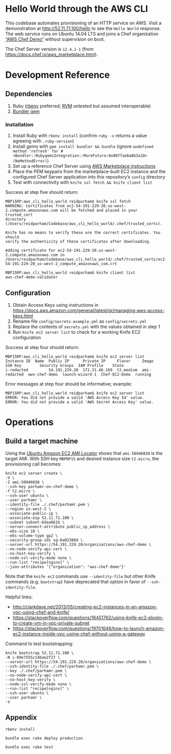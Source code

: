 # Hello World through the AWS CLI

This codebase automates provisioning of an HTTP service on AWS. Visit a demonstration at http://52.11.71.100/hello to see the `Hello World` response. The web service runs on Ubuntu 14.04 LTS and joins a Chef organization [“AWS Chef Demo”](https://54.191.229.20/organizations/aws-chef-demo) without supervision on boot.

The Chef Server version is `12.4.1-1` (from https://docs.chef.io/aws_marketplace.html).

# Development Reference

## Dependencies

1. Ruby ([rbenv](https://github.com/rbenv/rbenv) preferred; [RVM](https://rvm.io/) untested but assumed interoperable)
2. [Bundler gem](http://bundler.io/)

### Installation

1. Install Ruby with `rbenv install` (confirm `ruby -v` returns a value agreeing with `.ruby-version`)
2. Install gems with `gem install bundler && bundle` (ignore `undefined method 'refresh' for #<Bundler::RubygemsIntegration::MoreFuture:0x007faeba0b3a18> (NoMethodError)`)
3. Set up a reference Chef Server using [AWS Marketplace instructions](https://docs.chef.io/aws_marketplace.html)
4. Place the PEM keypairs from the marketplace-built EC2 instance and the configured Chef Server application into this repository’s `config` directory
5. Test with connectivity with `knife ssl fetch && knife client list`

Success at step five should return:

```
MBP15RP:aws_cli_hello_world reidparham$ knife ssl fetch
WARNING: Certificates from ec2-54-191-229-20.us-west-2.compute.amazonaws.com will be fetched and placed in your trusted_cert
directory (/Users/reidparham/Codebase/aws_cli_hello_world/.chef/trusted_certs).

Knife has no means to verify these are the correct certificates. You should
verify the authenticity of these certificates after downloading.

Adding certificate for ec2-54-191-229-20.us-west-2.compute.amazonaws.com in /Users/reidparham/Codebase/aws_cli_hello_world/.chef/trusted_certs/ec2-54-191-229-20_us-west-2_compute_amazonaws_com.crt

MBP15RP:aws_cli_hello_world reidparham$ knife client list
aws-chef-demo-validator
```

## Configuration

1. Obtain Access Keys using instructions in https://docs.aws.amazon.com/general/latest/gr/managing-aws-access-keys.html
2. Rename file `config/secrets-example.yml` as `config/secrets.yml`
3. Replace the contents of `secrets.yml` with the values obtained in step 1
4. Run `knife ec2 server list` to check for a working Knife EC2 configuration

Success at step four should return:

```
MBP15RP:aws_cli_hello_world reidparham$ knife ec2 server list
Instance ID  Name  Public IP      Private IP     Flavor     Image         SSH Key        Security Groups  IAM Profile    State
i-redacted         54.191.229.20  172.31.46.169  t2.medium  ami-redacted  aws-chef-demo  launch-wizard-1  Chef-EC2-Demo  running
```

Error messages at step four should be informative; example:

```
MBP15RP:aws_cli_hello_world reidparham$ knife ec2 server list
ERROR: You did not provide a valid 'AWS Access Key Id' value.
ERROR: You did not provide a valid 'AWS Secret Access Key' value.
```

# Operations

## Build a target machine

Using the [Ubuntu Amazon EC2 AMI Locator](https://cloud-images.ubuntu.com/locator/ec2/) shows that `ami-50946030` is the target AMI. With SSH key `MBPRP15` and desired instance size `t2.micro`, the provisioning call becomes:

```
knife ec2 server create \
-V \
-I ami-50946030 \
--ssh-key parhamr-on-chef-demo \
-f t2.micro \
--ssh-user ubuntu \
--user parhamr \
--identity-file ./.chef/parhamr.pem \
--region us-west-2 \
--associate-public-ip \
--associate-eip 52.11.71.100 \
--subnet subnet-6daa661b \
--server-connect-attribute public_ip_address \
--ebs-size 10 \
--ebs-volume-type gp2 \
--security-group-ids sg-6a02380d \
--server-url https://54.191.229.20/organizations/aws-chef-demo \
--no-node-verify-api-cert \
--no-host-key-verify \
--node-ssl-verify-mode none \
--run-list "recipe[nginx]" \
--json-attributes '{"organization": "aws-chef-demo"}'
```

Note that the `knife ec2` commands use `--identity-file` but other Knife commands (e.g. `bootstrap`) have deprecated that option in favor of `--ssh-identity-file`.


Helpful links:

 - http://clarkdave.net/2013/05/creating-ec2-instances-in-an-amazon-vpc-using-chef-and-knife/
 - https://stackoverflow.com/questions/16451762/using-knife-ec2-plugin-to-create-vm-in-vpc-private-subnet
 - https://stackoverflow.com/questions/19701648/how-to-launch-amazon-ec2-instance-inside-vpc-using-chef-without-using-a-gateway

Command to test bootstrapping:

```
knife bootstrap 52.11.71.100 \
-N i-09e7555c14bae2f27 \
--server-url https://54.191.229.20/organizations/aws-chef-demo \
--ssh-identity-file ./.chef/parhamr.pem \
--key ./.chef/parhamr.pem \
--no-node-verify-api-cert \
--no-host-key-verify \
--node-ssl-verify-mode none \
--run-list "recipe[nginx]" \
--ssh-user ubuntu \
--user parhamr \
-V
```

## Appendix

`rbenv install`

`bundle exec rake deploy production`

`bundle exec rake test`
